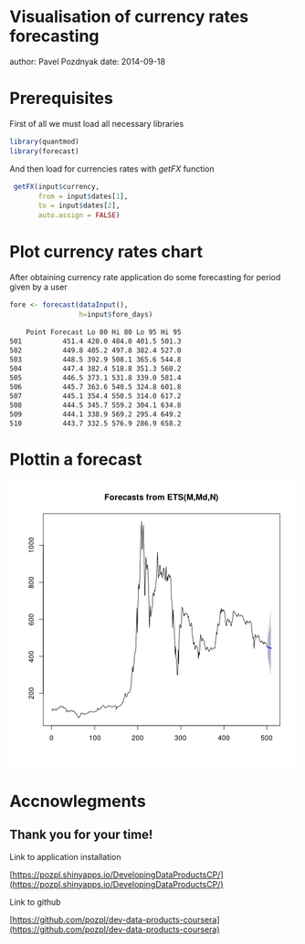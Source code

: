 Visualisation of currency rates forecasting
========================================================
author: Pavel Pozdnyak
date: 2014-09-18

Prerequisites
========================================================

First of all we must load all necessary libraries

```r
library(quantmod)
library(forecast)
```
And then load for currencies rates with *getFX* function

```r
 getFX(input$currency, 
       from = input$dates[1], 
       to = input$dates[2],     
       auto.assign = FALSE)
```
Plot currency rates chart
========================================================
After obtaining currency rate application do some forecasting for period given by a user

```r
fore <- forecast(dataInput(), 
                 h=input$fore_days)
```

```
    Point Forecast Lo 80 Hi 80 Lo 95 Hi 95
501          451.4 420.0 484.0 401.5 501.3
502          449.8 405.2 497.8 382.4 527.0
503          448.5 392.9 508.1 365.6 544.8
504          447.4 382.4 518.8 351.3 560.2
505          446.5 373.1 531.8 339.0 581.4
506          445.7 363.6 540.5 324.8 601.8
507          445.1 354.4 550.5 314.0 617.2
508          444.5 345.7 559.2 304.1 634.8
509          444.1 338.9 569.2 295.4 649.2
510          443.7 332.5 576.9 286.9 658.2
```

Plottin a forecast
========================================================

![plot of chunk unnamed-chunk-5](DevelopingDataProductsPresentation-figure/unnamed-chunk-5.png) 

Accnowlegments 
========================================================
## Thank you for your time!

Link to application installation

[https://pozpl.shinyapps.io/DevelopingDataProductsCP/](https://pozpl.shinyapps.io/DevelopingDataProductsCP/)

Link to github

[https://github.com/pozpl/dev-data-products-coursera](https://github.com/pozpl/dev-data-products-coursera)
